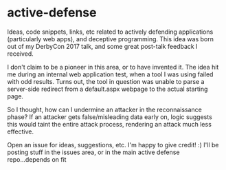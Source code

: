 # active-defense
Ideas, code snippets, links, etc related to actively defending applications (particularly web apps), and deceptive programming.  This idea
was born out of my DerbyCon 2017 talk, and some great post-talk feedback I received.

I don't claim to be a pioneer in this area, or to have invented it.  The idea hit me during an internal web application test, when a tool I was using failed with odd results.  Turns out, the tool in question was unable to parse a server-side redirect from a default.aspx webpage to the actual starting page.  

So I thought, how can I undermine an attacker in the reconnaissance phase?  If an attacker gets false/misleading data early on, logic suggests this would taint the entire attack process, rendering an attack much less effective.  

Open an issue for ideas, suggestions, etc.  I'm happy to give credit! :)  I'll be posting stuff in the issues area, or in the main active defense repo...depends on fit
